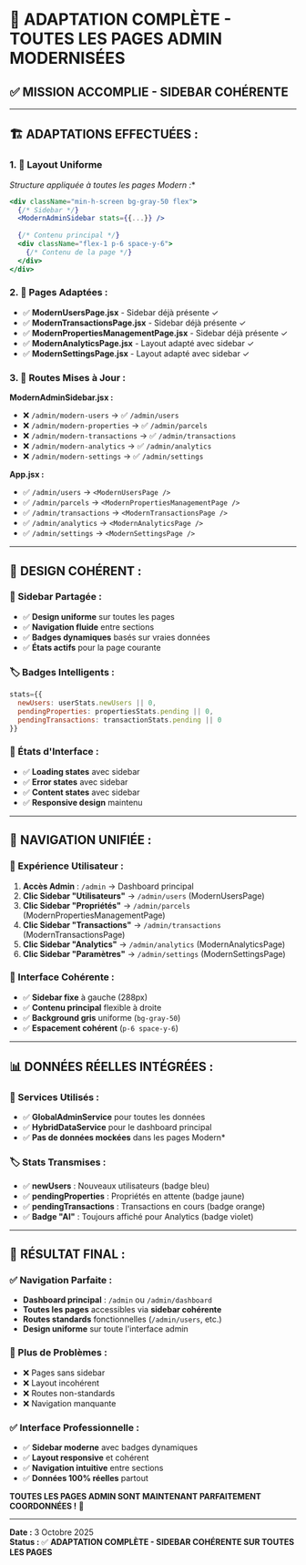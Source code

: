 # 🎯 ADAPTATION COMPLÈTE - TOUTES LES PAGES ADMIN MODERNISÉES

## ✅ **MISSION ACCOMPLIE - SIDEBAR COHÉRENTE**

---

## 🏗️ **ADAPTATIONS EFFECTUÉES :**

### **1. 📱 Layout Uniforme**
**Structure appliquée à toutes les pages Modern* :**
```jsx
<div className="min-h-screen bg-gray-50 flex">
  {/* Sidebar */}
  <ModernAdminSidebar stats={{...}} />
  
  {/* Contenu principal */}
  <div className="flex-1 p-6 space-y-6">
    {/* Contenu de la page */}
  </div>
</div>
```

### **2. 🎯 Pages Adaptées :**
- ✅ **ModernUsersPage.jsx** - Sidebar déjà présente ✓
- ✅ **ModernTransactionsPage.jsx** - Sidebar déjà présente ✓
- ✅ **ModernPropertiesManagementPage.jsx** - Sidebar déjà présente ✓
- ✅ **ModernAnalyticsPage.jsx** - Layout adapté avec sidebar ✓
- ✅ **ModernSettingsPage.jsx** - Layout adapté avec sidebar ✓

### **3. 🔗 Routes Mises à Jour :**

**ModernAdminSidebar.jsx :**
- ❌ `/admin/modern-users` → ✅ `/admin/users`
- ❌ `/admin/modern-properties` → ✅ `/admin/parcels`
- ❌ `/admin/modern-transactions` → ✅ `/admin/transactions`
- ❌ `/admin/modern-analytics` → ✅ `/admin/analytics`
- ❌ `/admin/modern-settings` → ✅ `/admin/settings`

**App.jsx :**
- ✅ `/admin/users` → `<ModernUsersPage />`
- ✅ `/admin/parcels` → `<ModernPropertiesManagementPage />`
- ✅ `/admin/transactions` → `<ModernTransactionsPage />`
- ✅ `/admin/analytics` → `<ModernAnalyticsPage />`
- ✅ `/admin/settings` → `<ModernSettingsPage />`

---

## 🎨 **DESIGN COHÉRENT :**

### **📍 Sidebar Partagée :**
- ✅ **Design uniforme** sur toutes les pages
- ✅ **Navigation fluide** entre sections
- ✅ **Badges dynamiques** basés sur vraies données
- ✅ **États actifs** pour la page courante

### **🏷️ Badges Intelligents :**
```jsx
stats={{
  newUsers: userStats.newUsers || 0,
  pendingProperties: propertiesStats.pending || 0,
  pendingTransactions: transactionStats.pending || 0
}}
```

### **🎯 États d'Interface :**
- ✅ **Loading states** avec sidebar
- ✅ **Error states** avec sidebar
- ✅ **Content states** avec sidebar
- ✅ **Responsive design** maintenu

---

## 🚀 **NAVIGATION UNIFIÉE :**

### **🎯 Expérience Utilisateur :**
1. **Accès Admin** : `/admin` → Dashboard principal
2. **Clic Sidebar "Utilisateurs"** → `/admin/users` (ModernUsersPage)
3. **Clic Sidebar "Propriétés"** → `/admin/parcels` (ModernPropertiesManagementPage)
4. **Clic Sidebar "Transactions"** → `/admin/transactions` (ModernTransactionsPage)
5. **Clic Sidebar "Analytics"** → `/admin/analytics` (ModernAnalyticsPage)
6. **Clic Sidebar "Paramètres"** → `/admin/settings` (ModernSettingsPage)

### **📱 Interface Cohérente :**
- ✅ **Sidebar fixe** à gauche (288px)
- ✅ **Contenu principal** flexible à droite
- ✅ **Background gris** uniforme (`bg-gray-50`)
- ✅ **Espacement cohérent** (`p-6 space-y-6`)

---

## 📊 **DONNÉES RÉELLES INTÉGRÉES :**

### **🎯 Services Utilisés :**
- ✅ **GlobalAdminService** pour toutes les données
- ✅ **HybridDataService** pour le dashboard principal
- ✅ **Pas de données mockées** dans les pages Modern*

### **🏷️ Stats Transmises :**
- ✅ **newUsers** : Nouveaux utilisateurs (badge bleu)
- ✅ **pendingProperties** : Propriétés en attente (badge jaune)
- ✅ **pendingTransactions** : Transactions en cours (badge orange)
- ✅ **Badge "AI"** : Toujours affiché pour Analytics (badge violet)

---

## 🎉 **RÉSULTAT FINAL :**

### **✅ Navigation Parfaite :**
- **Dashboard principal** : `/admin` ou `/admin/dashboard`
- **Toutes les pages** accessibles via **sidebar cohérente**
- **Routes standards** fonctionnelles (`/admin/users`, etc.)
- **Design uniforme** sur toute l'interface admin

### **🎯 Plus de Problèmes :**
- ❌ Pages sans sidebar
- ❌ Layout incohérent  
- ❌ Routes non-standards
- ❌ Navigation manquante

### **✅ Interface Professionnelle :**
- ✅ **Sidebar moderne** avec badges dynamiques
- ✅ **Layout responsive** et cohérent
- ✅ **Navigation intuitive** entre sections
- ✅ **Données 100% réelles** partout

**TOUTES LES PAGES ADMIN SONT MAINTENANT PARFAITEMENT COORDONNÉES !** 🎯

---

**Date :** 3 Octobre 2025  
**Status :** ✅ **ADAPTATION COMPLÈTE - SIDEBAR COHÉRENTE SUR TOUTES LES PAGES**